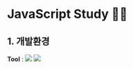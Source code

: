 # JavaScript Study 👨‍💻

## 1. 개발환경
<Strong>Tool</Strong> : <img src="https://img.shields.io/badge/Visual Studio Code-007ACC?style=flat-square&logo=Visual Studio Code&logoColor=white"/> <img src="https://img.shields.io/badge/JavaScript-F7DF1E?style=flat-square&logo=JavaScript&logoColor=white"/> 

